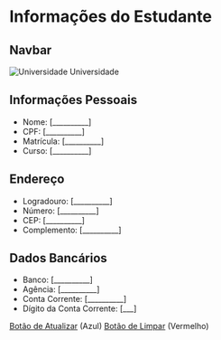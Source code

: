 # Informações do Estudante

## Navbar 
![Universidade](icon.png) Universidade 

## Informações Pessoais
- Nome: [__________]
- CPF: [__________]
- Matrícula: [__________]
- Curso: [__________]

## Endereço
- Logradouro: [__________]
- Número: [__________]
- CEP: [__________]
- Complemento: [__________]

## Dados Bancários
- Banco: [__________]
- Agência: [__________]
- Conta Corrente: [__________]
- Dígito da Conta Corrente: [___]

[Botão de Atualizar](#) (Azul)
[Botão de Limpar](#) (Vermelho)